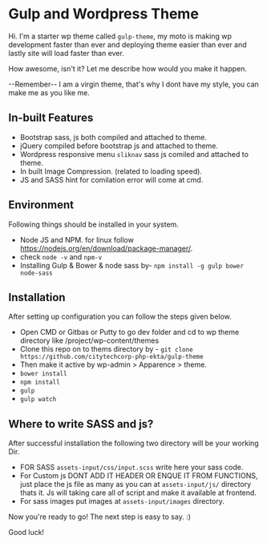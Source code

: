 

Gulp and Wordpress Theme
===

Hi. I'm a starter wp theme called `gulp-theme`, my moto is making wp development faster than ever and deploying theme easier than ever and lastly site will load faster than ever.

How awesome, isn't it? Let me describe how would you make it happen.

--Remember-- I am a virgin theme, that's why I dont have my style, you can make me as you like me.

In-built Features
-----------------
* Bootstrap sass, js both compiled and attached to theme.
* jQuery compiled before bootstrap js and attached to theme. 
* Wordpress responsive menu `sliknav` sass js comiled and attached to theme.  
* In built Image Compression. (related to loading speed).
* JS and SASS hint for comilation error will come at cmd.

Environment
------------
Following things should be installed in your system.
* Node JS and NPM. for linux follow https://nodejs.org/en/download/package-manager/.
* check `node -v` and `npm-v`
* Installing Gulp & Bower & node sass by- `npm install -g gulp bower node-sass`

Installation
------------
After setting up configuration you can follow the steps given below.
* Open CMD or Gitbas or Putty to go dev folder and cd to wp theme directory like /project/wp-content/themes
* Clone this repo on to thems directory by - `git clone https://github.com/citytechcorp-php-ekta/gulp-theme`
* Then make it active by wp-admin > Apparence > theme.
* `bower install`
* `npm install`
* `gulp`
* `gulp watch`

Where to write SASS and js?
---------------------------
After successful installation the following two directory will be your working Dir.
* FOR SASS `assets-input/css/input.scss` write here your sass code.
* For Custom js DONT ADD IT HEADER OR ENQUE IT FROM FUNCTIONS, just place the js file as many as you can at `assets-input/js/` directory thats it. Js will taking care all of script and make it available at frontend.
* For sass images put images at `assets-input/images` directory. 

Now you're ready to go! The next step is easy to say. :)

Good luck!
